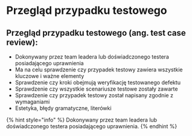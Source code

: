 # Przegląd przypadku testowego

## Przegląd przypadku testowego \(ang. test case review\):

* Dokonywany przez team leadera lub doświadczonego testera posiadającego uprawnienia 
* Ma na celu sprawdzenie czy przypadek testowy zawiera wszystkie kluczowe i ważne elementy 
* Sprawdzenie czy kroki obejmują weryfikację testowanego defektu 
* Sprawdzenie czy wszystkie scenariusze testowe zostały zawarte 
* Sprawdzenie czy przypadek testowy został napisany zgodnie z wymaganiami 
* Estetyka, błędy gramatyczne, literówki

{% hint style="info" %}
Dokonywany przez team leadera lub doświadczonego testera posiadającego uprawnienia.
{% endhint %}



